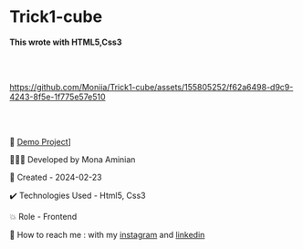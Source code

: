 # Trick1-cube
 **This wrote with HTML5,Css3**

<br></br>

https://github.com/Moniia/Trick1-cube/assets/155805252/f62a6498-d9c9-4243-8f5e-1f775e57e510

<br></br>

🔗 [Demo Project](https://moniia.github.io/Trick1-cube/)]

👩🏻‍💻 Developed by Mona Aminian

📆 Created - 2024-02-23

✔️ Technologies Used - Html5, Css3

💥 Role - Frontend

📲 How to reach me : with my [instagram](https://www.instagram.com/mona.aminian.web) and [linkedin](https://www.linkedin.com/in/mona-aminian-119427169)
